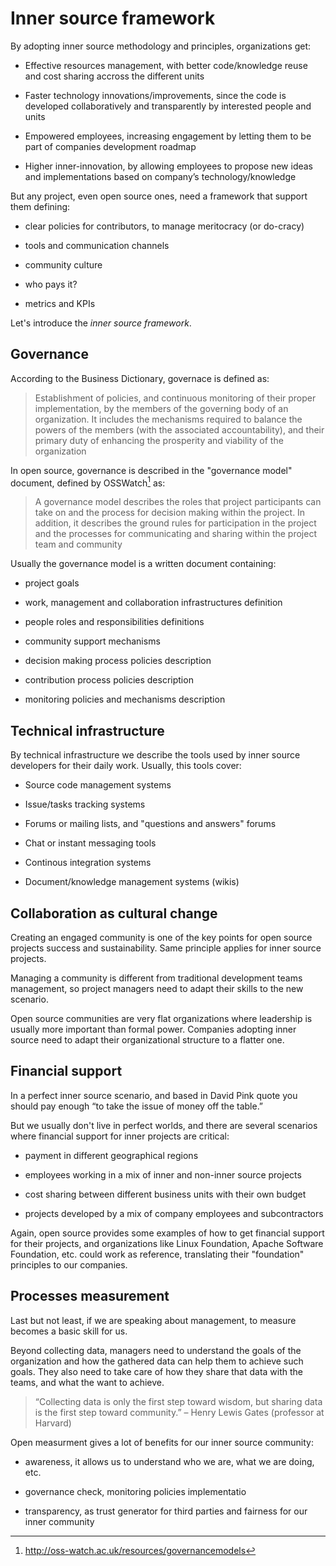 # Inner source framework

By adopting inner source methodology and principles, organizations get:

-   Effective resources management, with better code/knowledge reuse
    and cost sharing accross the different units

-   Faster technology innovations/improvements, since the code is
    developed collaboratively and transparently by interested people and
    units

-   Empowered employees, increasing engagement by letting them to be
    part of companies development roadmap

-   Higher inner-innovation, by allowing employees to propose new ideas
    and implementations based on company’s technology/knowledge

But any project, even open source ones, need a framework
that support them defining:

-   clear policies for contributors, to manage meritocracy (or do-cracy)

-   tools and communication channels

-   community culture

-   who pays it?

-   metrics and KPIs

Let's introduce the *inner source framework*.

## Governance

According to the Business Dictionary, governace is defined as:

>Establishment of policies, and continuous monitoring
>of their proper implementation, by the members of the
>governing body of an organization. It includes the
>mechanisms required to balance the powers of the
>members (with the associated accountability), and
>their primary duty of enhancing the prosperity and
>viability of the organization

In open source, governance is described in the "governance
model" document, defined by OSSWatch[^1] as:

>A governance model describes the roles that project participants 
>can take on and the process for decision making within the project. 
>In addition, it describes the ground rules for participation in the 
>project and the processes for communicating and sharing within 
>the project team and community

Usually the governance model is a written document containing:

-  project goals

-  work, management and collaboration infrastructures definition

-  people roles and responsibilities definitions

-  community support mechanisms 

-  decision making process policies description

-  contribution process policies description

-  monitoring policies and mechanisms description

## Technical infrastructure

By technical infrastructure we describe the tools used by inner source
developers for their daily work. Usually, this tools cover:

- Source code management systems

- Issue/tasks tracking systems

- Forums or mailing lists, and "questions and answers" forums

- Chat or instant messaging tools

- Continous integration systems

- Document/knowledge management systems (wikis)

## Collaboration as cultural change

Creating an engaged community is one of the key points for
open source projects success and sustainability. Same
principle applies for inner source projects.

Managing a community is different from traditional development teams 
management, so project managers need to adapt their skills
to the new scenario.

Open source communities are very flat organizations where
leadership is usually more important than formal power. 
Companies adopting inner source need to adapt their 
organizational structure to a flatter one.

## Financial support

In a perfect inner source scenario, and based in David Pink quote 
you should pay enough “to take the issue of money off the table.”

But we usually don't live in perfect worlds, and there are several
scenarios where financial support for inner projects are critical:

- payment in different geographical regions

- employees working in a mix of inner and non-inner source projects

- cost sharing between different business units with their own budget

- projects developed by a mix of company employees and subcontractors

Again, open source provides some examples of how to
get financial support for their projects, and 
organizations like Linux Foundation, Apache Software Foundation, etc.
could work as reference, translating their "foundation"
principles to our companies.

## Processes measurement 

Last but not least, if we are speaking about management, to measure becomes
a basic skill for us.

Beyond collecting data, managers need to understand the goals of the organization
and how the gathered data can help them to achieve such goals. They also
need to take care of how they share that data
with the teams, and what the want to achieve.

>“Collecting data is only the first step toward wisdom, but sharing data
>is the first step toward community.” – Henry Lewis Gates (professor at
>Harvard)

Open measurment gives a lot of benefits for our inner source community:

- awareness, it allows us to understand who we are, what we are doing, etc.

- governance check, monitoring policies implementatio

- transparency, as trust generator for third parties and fairness
  for our inner community


[^1]: http://oss-watch.ac.uk/resources/governancemodels
